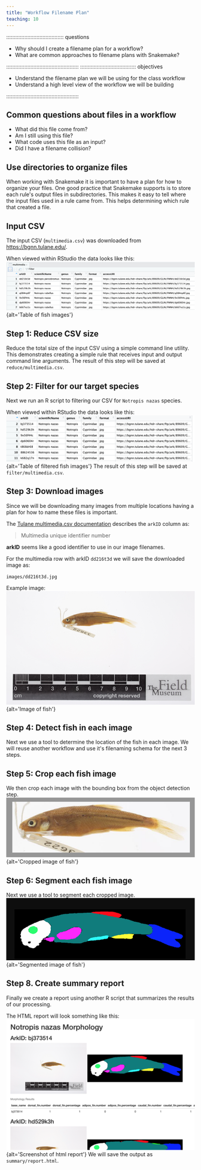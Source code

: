 ```yaml
---
title: "Workflow Filename Plan"
teaching: 10
---
```

:::::::::::::::::::::::::::::::::::::: questions 

- Why should I create a filename plan for a workflow?
- What are common approaches to filename plans with Snakemake?

::::::::::::::::::::::::::::::::::::::::::::::::
::::::::::::::::::::::::::::::::::::: objectives

- Understand the filename plan we will be using for the class workflow
- Understand a high level view of the workflow we will be building

::::::::::::::::::::::::::::::::::::::::::::::::

## Common questions about files in a workflow
- What did this file come from?
- Am I still using this file?
- What code uses this file as an input?
- Did I have a filename collision?

## Use directories to organize files
When working with Snakemake it is important to have a plan for how to organize your files.
One good practice that Snakemake supports is to store each rule's output files in subdirectories.
This makes it easy to tell where the input files used in a rule came from. This helps 
determining which rule that created a file.

## Input CSV
The input CSV (`multimedia.csv`) was downloaded from https://bgnn.tulane.edu/.

When viewed within RStudio the data looks like this:
![multimedia CSV screenshot](files/multimedia.png){alt='Table of fish images'}


## Step 1: Reduce CSV size
Reduce the total size of the input CSV using a simple command line utility.
This demonstrates creating a simple rule that receives input and output command line arguments.
The result of this step will be saved at `reduce/multimedia.csv`.

## Step 2: Filter for our target species
Next we run an R script to filtering our CSV for `Notropis nazas` species.

When viewed within RStudio the data looks like this:
![filtered CSV screenshot](files/filtered.png){alt='Table of filtered fish images'}
The result of this step will be saved at `filter/multimedia.csv`.

## Step 3: Download images
Since we will be downloading many images from multiple locations  having a plan for how to name these files is important.

The [Tulane multimedia.csv documentation](https://bgnn.tulane.edu/) describes the `arkID` column as:

> Multimedia unique identifier number

__arkID__ seems like a good identifier to use in our image filenames.

For the multimedia row with arkID `dd216t3d` we will save the downloaded image as:
```
images/dd216t3d.jpg
```

Example image:
![minnow image](files/bj373514.png){alt='Image of fish'}

## Step 4: Detect fish in each image
Next we use a tool to determine the location of the fish in each image.
We will reuse another workflow and use it's filenaming schema for the next 3 steps.

## Step 5: Crop each fish image
We then crop each image with the bounding box from the object detection step.
![cropped minnow image](files/bj373514_crop.png){alt='Cropped image of fish'}

## Step 6: Segment each fish image
Next we use a tool to segment each cropped image.
![segmented minnow image](files/bj373514_seg.png){alt='Segmented image of fish'}

## Step 8. Create summary report
Finally we create a report using another R script that summarizes the results of our processing.

The HTML report will look something like this:
![final report screenshot](files/report.png){alt='Screenshot of html report'}
We will save the output as `summary/report.html`.
